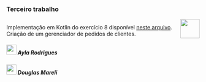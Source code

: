 <h3>Terceiro trabalho</h3>
<img src="https://img.icons8.com/?id=xlklWoCAXeC6&size=2x&color=000000" height="50px" align="right">

##

<div>

Implementação em Kotlin do exercício 8 disponível [neste arquivo](http://www2.ic.uff.br/~bazilio/cursos/lp/material/ListaExerciciosProgOO.pdf).
Criação de um gerenciador de pedidos de clientes.

<h5><a href = "https://github.com/AylaRodrigues"><img width ="26" src="https://img.icons8.com/ios-glyphs/2x/github.png"target="_blank"></a> Ayla Rodrigues</h5> 
<h5><a href="https://github.com/DouglasMreli" target="_blank"><img width ="26" src="https://img.icons8.com/ios-glyphs/2x/github.png" target="_blank"></a> Douglas Mareli </h5>
 
</div>
